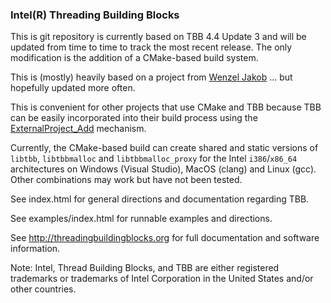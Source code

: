 ### Intel(R) Threading Building Blocks

This is git repository is currently based on TBB 4.4 Update 3 and will be
updated from time to time to track the most recent release. The only
modification is the addition of a CMake-based build system.

This is (mostly) heavily based on a project from [Wenzel Jakob](https://github.com/wjakob/tbb/blob/master/README.md) 
... but hopefully updated more often.

This is convenient for other projects that use CMake and TBB because
TBB can be easily incorporated into their build process using the
[ExternalProject_Add](http://www.cmake.org/cmake/help/v3.0/module/ExternalProject.html)
mechanism.

Currently, the CMake-based build can create shared and static versions of
`libtbb`, `libtbbmalloc` and `libtbbmalloc_proxy` for the Intel `i386`/`x86_64`
architectures on Windows (Visual Studio), MacOS (clang) and Linux (gcc). Other
combinations may work but have not been tested.

See index.html for general directions and documentation regarding TBB.

See examples/index.html for runnable examples and directions.

See http://threadingbuildingblocks.org for full documentation
and software information.

Note: Intel, Thread Building Blocks, and TBB are either registered trademarks or
trademarks of Intel Corporation in the United States and/or other countries.